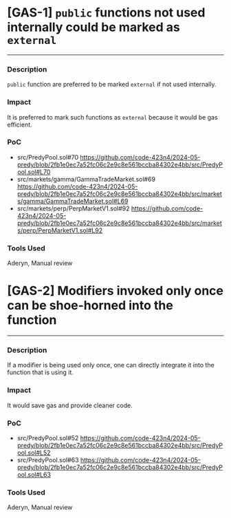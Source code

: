 # [GAS-1] `public` functions not used internally could be marked as `external`  
------  
### **Description**  
`public` function are preferred to be marked `external` if not used internally.  
  
### **Impact**  
It is preferred to mark such functions as `external` because it would be gas efficient.  
  
### **PoC**  
- src/PredyPool.sol#70 https://github.com/code-423n4/2024-05-predy/blob/2fb1e0ec7a52fc06c2e9c8e561bccba84302e4bb/src/PredyPool.sol#L70  
- src/markets/gamma/GammaTradeMarket.sol#69 https://github.com/code-423n4/2024-05-predy/blob/2fb1e0ec7a52fc06c2e9c8e561bccba84302e4bb/src/markets/gamma/GammaTradeMarket.sol#L69  
- src/markets/perp/PerpMarketV1.sol#92 https://github.com/code-423n4/2024-05-predy/blob/2fb1e0ec7a52fc06c2e9c8e561bccba84302e4bb/src/markets/perp/PerpMarketV1.sol#L92  
  
### **Tools Used**  
Aderyn, Manual review  
  
  
  
# [GAS-2] Modifiers invoked only once can be shoe-horned into the function  
------  
### **Description**  
If a modifier is being used only once, one can directly integrate it into the function that is using it.  
  
### **Impact**  
It would save gas and provide cleaner code.  
  
### **PoC**  
- src/PredyPool.sol#52 https://github.com/code-423n4/2024-05-predy/blob/2fb1e0ec7a52fc06c2e9c8e561bccba84302e4bb/src/PredyPool.sol#L52  
- src/PredyPool.sol#63 https://github.com/code-423n4/2024-05-predy/blob/2fb1e0ec7a52fc06c2e9c8e561bccba84302e4bb/src/PredyPool.sol#L63  
  
### **Tools Used**  
Aderyn, Manual review  
  